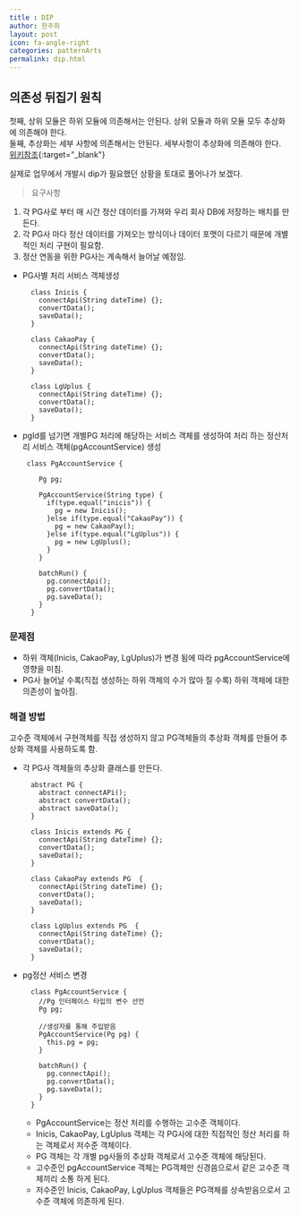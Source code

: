 ```yaml
---
title : DIP
author: 한주희
layout: post
icon: fa-angle-right
categories: patternArts
permalink: dip.html
---
```


## 의존성 뒤집기 원칙
  첫째, 상위 모듈은 하위 모듈에 의존해서는 안된다. 상위 모듈과 하위 모듈 모두 추상화에 의존해야 한다.  
  둘째, 추상화는 세부 사항에 의존해서는 안된다. 세부사항이 추상화에 의존해야 한다.  
  [위키참조](https://ko.wikipedia.org/wiki/%EC%9D%98%EC%A1%B4%EA%B4%80%EA%B3%84_%EC%97%AD%EC%A0%84_%EC%9B%90%EC%B9%99){:target="_blank"}
  
실제로 업무에서 개발시 dip가 필요했던 상황을 토대로 풀어나가 보겠다.
> 요구사항
  1. 각 PG사로 부터 매 시간 정산 데이터를 가져와 우리 회사 DB에 저장하는 배치를 만든다.
  2. 각 PG사 마다 정산 데이터를 가져오는 방식이나 데이터 포맷이 다르기 때문에 개별적인 처리 구현이 필요함.
  3. 정산 연동을 위한 PG사는 계속해서 늘어날 예정임.

* PG사별 처리 서비스 객체생성  
  ~~~
    class Inicis {
      connectApi(String dateTime) {}; 
      convertData(); 
      saveData();   
    }

    class CakaoPay {
      connectApi(String dateTime) {}; 
      convertData(); 
      saveData();   
    }

    class LgUplus {
      connectApi(String dateTime) {}; 
      convertData(); 
      saveData();   
    }
  ~~~
* pgId를 넘기면 개별PG 처리에 해당하는 서비스 객체를 생성하여 처리 하는 정산처리 서비스 객체(pgAccountService) 생성
  ~~~
   class PgAccountService {

      Pg pg;

      PgAccountService(String type) {
        if(type.equal("inicis")) {
          pg = new Inicis();
        }else if(type.equal("CakaoPay")) {
          pg = new CakaoPay();
        }else if(type.equal("LgUplus")) {
          pg = new LgUplus();
        }
      }

      batchRun() {    
        pg.connectApi();
        pg.convertData();
        pg.saveData();
      }  
    }
  ~~~
  
### 문제점
 * 하위 객체(Inicis, CakaoPay, LgUplus)가 변경 됨에 따라 pgAccountService에 영향을 미침. 
 * PG사 늘어날 수록(직접 생성하는 하위 객체의 수가 많아 질 수록) 하위 객체에 대한 의존성이 높아짐.
  
### 해결 방법
 고수준 객체에서 구현객체를 직접 생성하지 않고 PG객체들의 추상화 객체를 만들어 추상화 객체를 사용하도록 함.

* 각 PG사 객체들의 추상화 클래스를 만든다.
  ~~~
    abstract PG {
      abstract connectAPi();
      abstract convertData();
      abstract saveData();
    }

    class Inicis extends PG {
      connectApi(String dateTime) {}; 
      convertData(); 
      saveData();   
    }

    class CakaoPay extends PG  {
      connectApi(String dateTime) {}; 
      convertData(); 
      saveData();   
    }

    class LgUplus extends PG  {
      connectApi(String dateTime) {}; 
      convertData(); 
      saveData();   
    }
  ~~~

* pg정산 서비스 변경
  ~~~
    class PgAccountService {
      //Pg 인터페이스 타입의 변수 선언
      Pg pg; 
  
      //생성자를 통해 주입받음 
      PgAccountService(Pg pg) {
        this.pg = pg;             
      }

      batchRun() {    
        pg.connectApi();
        pg.convertData();
        pg.saveData();
      }  
    }
  ~~~
  
  * PgAccountService는 정산 처리를 수행하는 고수준 객체이다. 
  * Inicis, CakaoPay, LgUplus 객체는 각 PG사에 대한 직접적인 정산 처리를 하는 객체로서 저수준 객체이다.
  * PG 객체는 각 개별 pg사들의 추상화 객체로서 고수준 객체에 해당된다.
  * 고수준인 pgAccountService 객체는 PG객체만 신경씀으로서 같은 고수준 객체끼리 소통 하게 된다.
  * 저수준인 Inicis, CakaoPay, LgUplus 객체들은 PG객체를 상속받음으로서 고수준 객체에 의존하게 된다.
  
  
  
